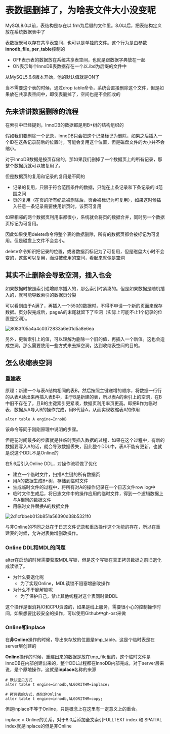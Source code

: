 # 表数据删掉了，为啥表文件大小没变呢

MySQL8.0以前，表结构是存在以.frm为后缀的文件里。8.0以后，把表结构定义放在系统数据表中了

表数据既可以存在共享表空间，也可以是单独的文件。这个行为是由参数**innodb_file_per_table**控制的

- OFF表示表的数据放在系统共享表空间，也就是跟数据字典放在一起
- ON表示每个InnoDB表数据存在一个以.ibd为后缀的文件中

从MySQL5.6.6版本开始，他的默认值就是ON了

当不需要这个表的时候，通过drop table命令，系统会直接删除这个文件，但是如果放在共享表空间中，即使表删掉了，空间也是不会回收的

## 先来讲讲数据删除的流程

在索引中已经提到，InnoDB的数据都是用B+树的结构组织的

假如我们要删除一个记录，InnoDB只会把这个记录标记为删除，如果之后插入一个ID在这条记录前后的位置时，可能会复用这个位置，但是磁盘文件的大小并不会缩小。

对于InnoDB数据是按页存储的，那如果我们删掉了一个数据页上的所有记录，那整个数据页就可以被复用了。

但是数据页的复用和记录的复用是不同的

- 记录的复用，只限于符合范围条件的数据，只能在上条记录和下条记录的id范围之间
- 页的复用（在页的所有纪录被删除后，页会被标记为可复用），如果这时候插入任意一条记录需要使用新页时，该页可复用

如果相邻的两个数据页利用率都很小，系统就会将页的数据合并，同时另一个数据页标记为可复用。

因此如果使用delete命令将整个表的数据删除，所有的数据页都会被标记为可复用。但是磁盘上文件不会变小。

delete命令知识把记录的位置，或者数据页标记为了可复用，但是磁盘大小时不会变的，这些可以复用，而没被使用的空间，看起来就像是空洞

## 其实不止删除会导致空洞，插入也会

如果数据时按照索引递增顺序插入的，那么索引时紧凑的。但是如果数据是随机插入的，就可能导致索引的数据页分裂

可以看到由于A满了，再插入一个550的数据时，不得不申请一个新的页面来保存数据。页分裂完成后，pageA的末尾就留下了空洞（实际上可能不止1个记录的位置是空洞）。

![8083f05a4a4c0372833a6e01d5a8e6ea]((锁)(事务隔离)MySQL删除数据但是表文件大小没变啥情况.assets/8083f05a4a4c0372833a6e01d5a8e6ea.png)

另外，更新索引上的值，可以理解为删除一个旧的值，再插入一个新值。这也会造成空洞。那么需要使用一些方式来去掉空洞，达到收缩表空间的目的。

## 怎么收缩表空洞

### 重建表

原理：新建一个与表A结构相同的表B，然后按照主键递增的顺序，将数据一行行的从表A读出来再插入表B中，由于B是新建的表，所以表A的索引上的空洞，在B中旧不存在了，且B的主键索引更紧凑，数据页利用率页更高。即把B作为临时表，数据从A导入B的操作完成，用B代替A，从而实现收缩表A的作用

```mysql
alter table A engine=InnoDB
```

该命令等同于刚刚原理中说明的步骤。

但是花时间最多的步骤就是往临时表插入数据的过程，如果在这个过程中，有新的数据要写入A的话，就会导致数据丢失，因此整个DDL中，表A不能有更新，也就是说这个DDL不是Online的

在5.6后引入Online DDL，对操作流程做了优化

- 建立一个临时文件，扫描A主键的所有数据页
- 用A的数据生成B+树，存储到临时文件
- 生成临时文件的过程中，将所有对A的操作记录在一个日志文件row log中
- 临时文件生成后，将日志文件中的操作应用的临时文件，得到一个逻辑数据上与A相同的数据文件
- 用临时文件替换A的数据文件

![2d1cfbbeb013b851a56390d38b5321f0]((锁)(事务隔离)MySQL删除数据但是表文件大小没变啥情况.assets/2d1cfbbeb013b851a56390d38b5321f0.png)

与非Online的不同之处在于日志文件记录和重放操作这个功能的存在，所以在重建表的时候，允许对表做增删改操作。

### Online DDL和MDL的问题

alter在启动的时候需要获取MDL写锁，但是这个写锁在真正拷贝数据之前旧退化成读锁了。

- 为什么要退化呢
  - 为了实现Online，MDL读锁不阻塞增删改操作
- 为什么不干脆解锁呢
  - 为了保护自己，禁止其他线程对这个表同时做DDL

这个操作是很消耗IO和CPU资源的，如果是线上服务，需要很小心的控制操作时间，如果想要比较安全的操作，可以使用Github中gh-ost来做

### Online和inplace

在**非Online**操作的时候，导出来存放的位置是tmp_table。这是个临时表是在server层创建的

**Online**操作的时候，重建出来的数据是放在tmp_file里的，这个临时文件是InnoDB在内部创建出来的，整个DDL过程都在InnoDB内部完成，对于server层来说，是个原地操作，这就是**inplace**名称的来源

```mysql
# 默认宝贝方式
alter table t engine=innodb,ALGORITHM=inplace;

# 拷贝表的方式，类似非Online
alter table t engine=innodb,ALGORITHM=copy;
```

但是inplace不等于Online，只是概念上在这里有一定意义上的重合。

inplace > Online的关系，对于8.0后添加全文索引FULLTEXT index 和 SPATIAL index就是inplace的但是非Online

